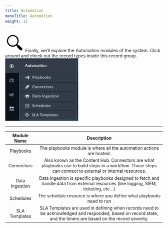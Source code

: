 ```yaml
---
title: Automation
menuTitle: Automation
weight: 15
---
```


![search_icon](mag_glass.svg)
Finally, we’ll explore the Automation modules of the system. Click around and check out the record types inside this record group.
![](automation.png)

---

|Module Name|Description|
|:-----:|:-----:|
|Playbooks	|The playbooks module is where all the automation actions are hosted.|
|Connectors	|Also known as the Content Hub. Connectors are what playbooks use to build steps in a workflow. Those steps can connect to external or internal resources.|
|Data Ingestion|Data Ingestion is specific playbooks designed to fetch and handle data from external resources (like logging, SIEM, ticketing, etc…)|
|Schedules|The schedule resource is where you define what playbooks need to run|
|SLA Templates|SLA Templates are used in defining when records need to be acknowledged and responded, based on record state, and the timers are based on the record severity.|
